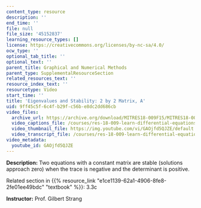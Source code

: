 ```yaml
---
content_type: resource
description: ''
end_time: ''
file: null
file_size: '45152837'
learning_resource_types: []
license: https://creativecommons.org/licenses/by-nc-sa/4.0/
ocw_type: ''
optional_tab_title: ''
optional_text: ''
parent_title: Graphical and Numerical Methods
parent_type: SupplementalResourceSection
related_resources_text: ''
resource_index_text: ''
resourcetype: Video
start_time: ''
title: 'Eigenvalues and Stability: 2 by 2 Matrix, A'
uid: 9ff45c5f-6c4f-b29f-c56b-e8dc2dd686cb
video_files:
  archive_url: https://archive.org/download/MITRES18-009F15/MITRES18-009F15_3_3c_EigenvaluesStability_300k.mp4
  video_captions_file: /courses/res-18-009-learn-differential-equations-up-close-with-gilbert-strang-and-cleve-moler-fall-2015/920a622d46b65aaaad84f2211c96ffb6_GAOjfd5QJZE.vtt
  video_thumbnail_file: https://img.youtube.com/vi/GAOjfd5QJZE/default.jpg
  video_transcript_file: /courses/res-18-009-learn-differential-equations-up-close-with-gilbert-strang-and-cleve-moler-fall-2015/94c0f5570a5430022f7a472a0b5d3005_GAOjfd5QJZE.pdf
video_metadata:
  youtube_id: GAOjfd5QJZE
---
```


**Description:** Two equations with a constant matrix are stable (solutions approach zero) when the trace is negative and the determinant is positive.

Related section in {{% resource_link "e1ce1139-62a1-4906-8fe8-2fe01ee49bdc" "textbook" %}}: 3.3c

**Instructor:** Prof. Gilbert Strang

